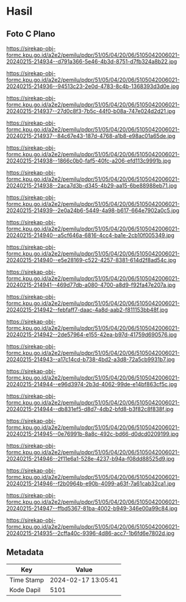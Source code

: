 # Hasil

## Foto C Plano

https://sirekap-obj-formc.kpu.go.id/a2e2/pemilu/pdpr/51/05/04/20/06/5105042006021-20240215-214934--d791a366-5e46-4b3d-8751-d7fb324a8b22.jpg

https://sirekap-obj-formc.kpu.go.id/a2e2/pemilu/pdpr/51/05/04/20/06/5105042006021-20240215-214936--94513c23-2e0d-4783-8c4b-1368393d3d0e.jpg

https://sirekap-obj-formc.kpu.go.id/a2e2/pemilu/pdpr/51/05/04/20/06/5105042006021-20240215-214937--27d0c8f3-7b5c-44f0-b08a-747e024d2d21.jpg

https://sirekap-obj-formc.kpu.go.id/a2e2/pemilu/pdpr/51/05/04/20/06/5105042006021-20240215-214937--84c67e43-187d-4768-a1b8-e98ac01a65de.jpg

https://sirekap-obj-formc.kpu.go.id/a2e2/pemilu/pdpr/51/05/04/20/06/5105042006021-20240215-214938--1866c0b0-faf5-40fc-a206-efd113c9991b.jpg

https://sirekap-obj-formc.kpu.go.id/a2e2/pemilu/pdpr/51/05/04/20/06/5105042006021-20240215-214938--2aca7d3b-d345-4b29-aa15-6be88988eb71.jpg

https://sirekap-obj-formc.kpu.go.id/a2e2/pemilu/pdpr/51/05/04/20/06/5105042006021-20240215-214939--2e0a24b6-5449-4a98-b617-664e7902a0c5.jpg

https://sirekap-obj-formc.kpu.go.id/a2e2/pemilu/pdpr/51/05/04/20/06/5105042006021-20240215-214940--a5cf646a-6816-4cc4-ba1e-2cb10f005349.jpg

https://sirekap-obj-formc.kpu.go.id/a2e2/pemilu/pdpr/51/05/04/20/06/5105042006021-20240215-214940--e5e28169-c522-4257-8381-614d2f8ad54c.jpg

https://sirekap-obj-formc.kpu.go.id/a2e2/pemilu/pdpr/51/05/04/20/06/5105042006021-20240215-214941--469d77db-a080-4700-a8d9-f92fa47e207a.jpg

https://sirekap-obj-formc.kpu.go.id/a2e2/pemilu/pdpr/51/05/04/20/06/5105042006021-20240215-214942--febfaff7-daac-4a8d-aab2-f811153bb48f.jpg

https://sirekap-obj-formc.kpu.go.id/a2e2/pemilu/pdpr/51/05/04/20/06/5105042006021-20240215-214942--2de57964-e155-42ea-b97d-41759d690576.jpg

https://sirekap-obj-formc.kpu.go.id/a2e2/pemilu/pdpr/51/05/04/20/06/5105042006021-20240215-214943--a17c14cd-b738-4bd2-a3d8-72a5cb9931b7.jpg

https://sirekap-obj-formc.kpu.go.id/a2e2/pemilu/pdpr/51/05/04/20/06/5105042006021-20240215-214944--e96d3974-2b3d-4062-99de-e14bf863cf5c.jpg

https://sirekap-obj-formc.kpu.go.id/a2e2/pemilu/pdpr/51/05/04/20/06/5105042006021-20240215-214944--db831ef5-d8d7-4db2-bfd8-b3f82c8f838f.jpg

https://sirekap-obj-formc.kpu.go.id/a2e2/pemilu/pdpr/51/05/04/20/06/5105042006021-20240215-214945--0e76991b-8a8c-492c-bd66-d0dcd0209199.jpg

https://sirekap-obj-formc.kpu.go.id/a2e2/pemilu/pdpr/51/05/04/20/06/5105042006021-20240215-214946--2f11e6a1-528e-4237-b94a-f08dd88525d9.jpg

https://sirekap-obj-formc.kpu.go.id/a2e2/pemilu/pdpr/51/05/04/20/06/5105042006021-20240215-214946--f2b0964b-e90b-4099-a63f-7a61cab32ca1.jpg

https://sirekap-obj-formc.kpu.go.id/a2e2/pemilu/pdpr/51/05/04/20/06/5105042006021-20240215-214947--ffbd5367-81ba-4002-b949-346e00a99c84.jpg

https://sirekap-obj-formc.kpu.go.id/a2e2/pemilu/pdpr/51/05/04/20/06/5105042006021-20240215-214935--2cffa40c-9396-4d86-acc7-1b6fd6e7802d.jpg


## Metadata

| Key        | Value               |
| ---------- | ------------------- |
| Time Stamp | 2024-02-17 13:05:41 |
| Kode Dapil | 5101                |



